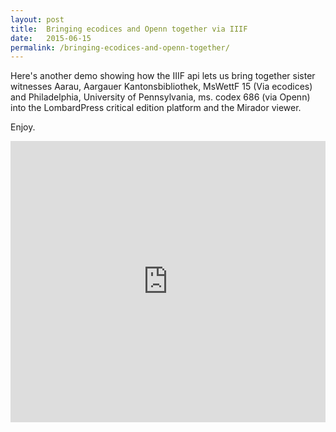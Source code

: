 ```yaml
---
layout: post
title:  Bringing ecodices and Openn together via IIIF
date:   2015-06-15
permalink: /bringing-ecodices-and-openn-together/
---
```


Here's another demo showing how the IIIF api lets us bring together sister witnesses Aarau, Aargauer Kantonsbibliothek, MsWettF 15 (Via ecodices) and Philadelphia, University of Pennsylvania, ms. codex 686 (via Openn) into the LombardPress critical edition platform and the Mirador viewer.

Enjoy.

<iframe src="https://www.youtube.com/embed/LFUCHyyukX8" width="100%" height="450px" frameborder="0" allowfullscreen="allowfullscreen"></iframe>